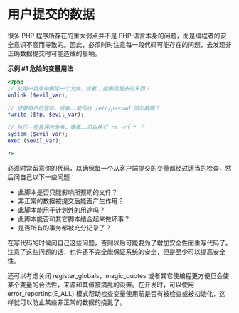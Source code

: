 用户提交的数据
==============

很多 PHP 程序所存在的重大弱点并不是 PHP
语言本身的问题，而是编程者的安全意识不高而导致的。因此，必须时时注意每一段代码可能存在的问题，去发现非正确数据提交时可能造成的影响。

**示例 \#1 危险的变量用法**

``` php
<?php
// 从用户目录中删除一个文件，或者……能删除更多的东西？
unlink ($evil_var);

// 记录用户的登陆，或者……能否在 /etc/passwd 添加数据？
fwrite ($fp, $evil_var);

// 执行一些普通的命令，或者……可以执行 rm -rf * ？
system ($evil_var);
exec ($evil_var);

?>
```

必须时常留意你的代码，以确保每一个从客户端提交的变量都经过适当的检查，然后问自己以下一些问题：

-   <span class="simpara"> 此脚本是否只能影响所预期的文件？ </span>
-   <span class="simpara"> 非正常的数据被提交后能否产生作用？ </span>
-   <span class="simpara"> 此脚本能用于计划外的用途吗？ </span>
-   <span class="simpara"> 此脚本能否和其它脚本结合起来做坏事？ </span>
-   <span class="simpara"> 是否所有的事务都被充分记录了？ </span>

在写代码的时候问自己这些问题，否则以后可能要为了增加安全性而重写代码了。注意了这些问题的话，也许还不完全能保证系统的安全，但是至少可以提高安全性。

还可以考虑关闭 register\_globals，magic\_quotes
或者其它使编程更方便但会使某个变量的合法性，来源和其值被搞乱的设置。在开发时，可以使用
error\_reporting(E\_ALL)
模式帮助检查变量使用前是否有被检查或被初始化，这样就可以防止某些非正常的数据的挠乱了。
